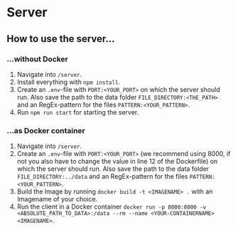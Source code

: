 # Server

## How to use the server...

### ...without Docker

1. Navigate into `/server`.
2. Install everything with `npm install`.
3. Create an `.env`-file with `PORT:<YOUR_PORT>` on which the server should run. Also save the path to the data folder `FILE_DIRECTORY:<THE_PATH>` and an RegEx-pattern for the files `PATTERN:<YOUR_PATTERN>`.
4. Run `npm run start` for starting the server.

### ...as Docker container

1. Navigate into `/server`.
2. Create an `.env`-file with `PORT:<YOUR_PORT>` (we recommend using 8000, if not you also have to change the value in line 12 of the Dockerfile) on which the server should run. Also save the path to the data folder `FILE_DIRECTORY:../data` and an RegEx-pattern for the files `PATTERN:<YOUR_PATTERN>`.
4. Build the Image by running `docker build -t <IMAGENAME> .` with an Imagename of your choice.
5. Run the client in a Docker container `docker run -p 8000:8000 -v <ABSOLUTE_PATH_TO_DATA>:/data --rm --name <YOUR-CONTAINERNAME> <IMAGENAME>`.

